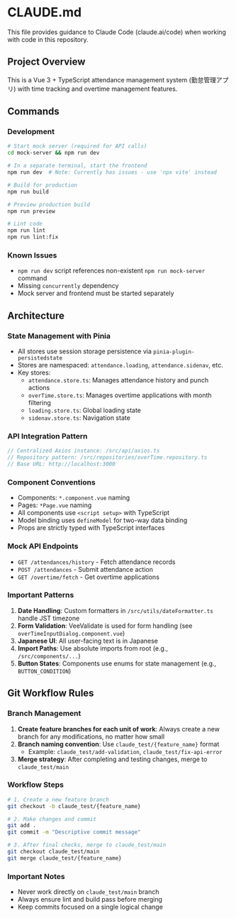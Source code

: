 # CLAUDE.md

This file provides guidance to Claude Code (claude.ai/code) when working with code in this repository.

## Project Overview

This is a Vue 3 + TypeScript attendance management system (勤怠管理アプリ) with time tracking and overtime management features.

## Commands

### Development
```bash
# Start mock server (required for API calls)
cd mock-server && npm run dev

# In a separate terminal, start the frontend
npm run dev  # Note: Currently has issues - use 'npx vite' instead

# Build for production
npm run build

# Preview production build
npm run preview

# Lint code
npm run lint
npm run lint:fix
```

### Known Issues
- `npm run dev` script references non-existent `npm run mock-server` command
- Missing `concurrently` dependency
- Mock server and frontend must be started separately

## Architecture

### State Management with Pinia
- All stores use session storage persistence via `pinia-plugin-persistedstate`
- Stores are namespaced: `attendance.loading`, `attendance.sidenav`, etc.
- Key stores:
  - `attendance.store.ts`: Manages attendance history and punch actions
  - `overTime.store.ts`: Manages overtime applications with month filtering
  - `loading.store.ts`: Global loading state
  - `sidenav.store.ts`: Navigation state

### API Integration Pattern
```typescript
// Centralized Axios instance: /src/api/axios.ts
// Repository pattern: /src/repositories/overTime.repository.ts
// Base URL: http://localhost:3000
```

### Component Conventions
- Components: `*.component.vue` naming
- Pages: `*Page.vue` naming
- All components use `<script setup>` with TypeScript
- Model binding uses `defineModel` for two-way data binding
- Props are strictly typed with TypeScript interfaces

### Mock API Endpoints
- `GET /attendances/history` - Fetch attendance records
- `POST /attendances` - Submit attendance action
- `GET /overtime/fetch` - Get overtime applications

### Important Patterns
1. **Date Handling**: Custom formatters in `/src/utils/dateFormatter.ts` handle JST timezone
2. **Form Validation**: VeeValidate is used for form handling (see `overTimeInputDialog.component.vue`)
3. **Japanese UI**: All user-facing text is in Japanese
4. **Import Paths**: Use absolute imports from root (e.g., `/src/components/...`)
5. **Button States**: Components use enums for state management (e.g., `BUTTON_CONDITION`)

## Git Workflow Rules

### Branch Management
1. **Create feature branches for each unit of work**: Always create a new branch for any modifications, no matter how small
2. **Branch naming convention**: Use `claude_test/{feature_name}` format
   - Example: `claude_test/add-validation`, `claude_test/fix-api-error`
3. **Merge strategy**: After completing and testing changes, merge to `claude_test/main`

### Workflow Steps
```bash
# 1. Create a new feature branch
git checkout -b claude_test/{feature_name}

# 2. Make changes and commit
git add .
git commit -m "Descriptive commit message"

# 3. After final checks, merge to claude_test/main
git checkout claude_test/main
git merge claude_test/{feature_name}
```

### Important Notes
- Never work directly on `claude_test/main` branch
- Always ensure lint and build pass before merging
- Keep commits focused on a single logical change